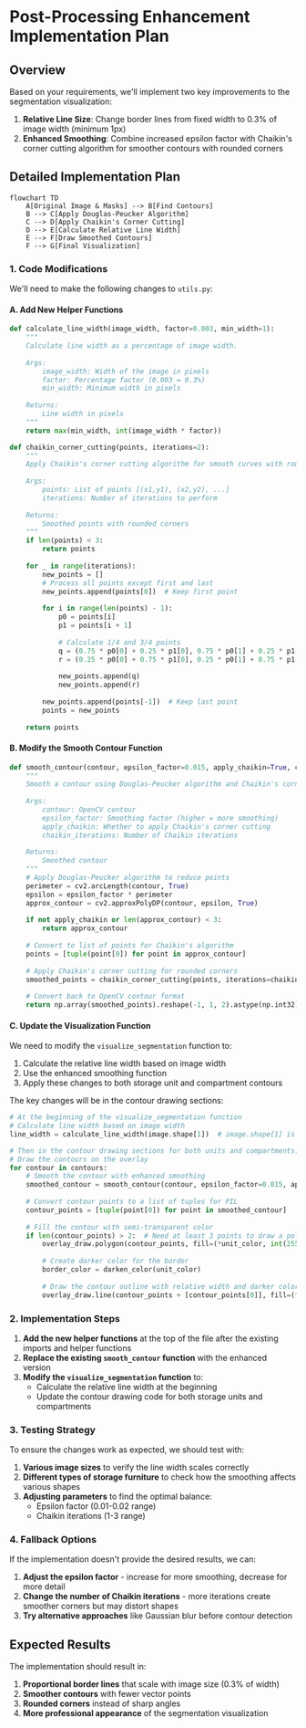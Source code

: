 # Post-Processing Enhancement Implementation Plan

## Overview

Based on your requirements, we'll implement two key improvements to the segmentation visualization:

1. **Relative Line Size**: Change border lines from fixed width to 0.3% of image width (minimum 1px)
2. **Enhanced Smoothing**: Combine increased epsilon factor with Chaikin's corner cutting algorithm for smoother contours with rounded corners

## Detailed Implementation Plan

```mermaid
flowchart TD
    A[Original Image & Masks] --> B[Find Contours]
    B --> C[Apply Douglas-Peucker Algorithm]
    C --> D[Apply Chaikin's Corner Cutting]
    D --> E[Calculate Relative Line Width]
    E --> F[Draw Smoothed Contours]
    F --> G[Final Visualization]
```

### 1. Code Modifications

We'll need to make the following changes to `utils.py`:

#### A. Add New Helper Functions

```python
def calculate_line_width(image_width, factor=0.003, min_width=1):
    """
    Calculate line width as a percentage of image width.
    
    Args:
        image_width: Width of the image in pixels
        factor: Percentage factor (0.003 = 0.3%)
        min_width: Minimum width in pixels
        
    Returns:
        Line width in pixels
    """
    return max(min_width, int(image_width * factor))

def chaikin_corner_cutting(points, iterations=2):
    """
    Apply Chaikin's corner cutting algorithm for smooth curves with rounded corners.
    
    Args:
        points: List of points [(x1,y1), (x2,y2), ...]
        iterations: Number of iterations to perform
        
    Returns:
        Smoothed points with rounded corners
    """
    if len(points) < 3:
        return points
        
    for _ in range(iterations):
        new_points = []
        # Process all points except first and last
        new_points.append(points[0])  # Keep first point
        
        for i in range(len(points) - 1):
            p0 = points[i]
            p1 = points[i + 1]
            
            # Calculate 1/4 and 3/4 points
            q = (0.75 * p0[0] + 0.25 * p1[0], 0.75 * p0[1] + 0.25 * p1[1])
            r = (0.25 * p0[0] + 0.75 * p1[0], 0.25 * p0[1] + 0.75 * p1[1])
            
            new_points.append(q)
            new_points.append(r)
        
        new_points.append(points[-1])  # Keep last point
        points = new_points
        
    return points
```

#### B. Modify the Smooth Contour Function

```python
def smooth_contour(contour, epsilon_factor=0.015, apply_chaikin=True, chaikin_iterations=2):
    """
    Smooth a contour using Douglas-Peucker algorithm and Chaikin's corner cutting.
    
    Args:
        contour: OpenCV contour
        epsilon_factor: Smoothing factor (higher = more smoothing)
        apply_chaikin: Whether to apply Chaikin's corner cutting
        chaikin_iterations: Number of Chaikin iterations
        
    Returns:
        Smoothed contour
    """
    # Apply Douglas-Peucker algorithm to reduce points
    perimeter = cv2.arcLength(contour, True)
    epsilon = epsilon_factor * perimeter
    approx_contour = cv2.approxPolyDP(contour, epsilon, True)
    
    if not apply_chaikin or len(approx_contour) < 3:
        return approx_contour
    
    # Convert to list of points for Chaikin's algorithm
    points = [tuple(point[0]) for point in approx_contour]
    
    # Apply Chaikin's corner cutting for rounded corners
    smoothed_points = chaikin_corner_cutting(points, iterations=chaikin_iterations)
    
    # Convert back to OpenCV contour format
    return np.array(smoothed_points).reshape(-1, 1, 2).astype(np.int32)
```

#### C. Update the Visualization Function

We need to modify the `visualize_segmentation` function to:
1. Calculate the relative line width based on image width
2. Use the enhanced smoothing function
3. Apply these changes to both storage unit and compartment contours

The key changes will be in the contour drawing sections:

```python
# At the beginning of the visualize_segmentation function
# Calculate line width based on image width
line_width = calculate_line_width(image.shape[1])  # image.shape[1] is the width

# Then in the contour drawing sections for both units and compartments:
# Draw the contours on the overlay
for contour in contours:
    # Smooth the contour with enhanced smoothing
    smoothed_contour = smooth_contour(contour, epsilon_factor=0.015, apply_chaikin=True, chaikin_iterations=2)
    
    # Convert contour points to a list of tuples for PIL
    contour_points = [tuple(point[0]) for point in smoothed_contour]
    
    # Fill the contour with semi-transparent color
    if len(contour_points) > 2:  # Need at least 3 points to draw a polygon
        overlay_draw.polygon(contour_points, fill=(*unit_color, int(255 * alpha)))
        
        # Create darker color for the border
        border_color = darken_color(unit_color)
        
        # Draw the contour outline with relative width and darker color
        overlay_draw.line(contour_points + [contour_points[0]], fill=(*border_color, 255), width=line_width)
```

### 2. Implementation Steps

1. **Add the new helper functions** at the top of the file after the existing imports and helper functions
2. **Replace the existing `smooth_contour` function** with the enhanced version
3. **Modify the `visualize_segmentation` function** to:
   - Calculate the relative line width at the beginning
   - Update the contour drawing code for both storage units and compartments

### 3. Testing Strategy

To ensure the changes work as expected, we should test with:

1. **Various image sizes** to verify the line width scales correctly
2. **Different types of storage furniture** to check how the smoothing affects various shapes
3. **Adjusting parameters** to find the optimal balance:
   - Epsilon factor (0.01-0.02 range)
   - Chaikin iterations (1-3 range)

### 4. Fallback Options

If the implementation doesn't provide the desired results, we can:

1. **Adjust the epsilon factor** - increase for more smoothing, decrease for more detail
2. **Change the number of Chaikin iterations** - more iterations create smoother corners but may distort shapes
3. **Try alternative approaches** like Gaussian blur before contour detection

## Expected Results

The implementation should result in:

1. **Proportional border lines** that scale with image size (0.3% of width)
2. **Smoother contours** with fewer vector points
3. **Rounded corners** instead of sharp angles
4. **More professional appearance** of the segmentation visualization